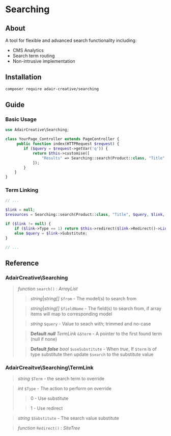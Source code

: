 # Searching
## About
A tool for flexible and advanced search functionality including:
* CMS Analytics
* Search term routing
* Non-intrusive implementation

## Installation
```bash
composer require adair-creative/searching
```

## Guide
### Basic Usage
```php
use AdairCreative\Searching;

class YourPage_Controller extends PageController {
	 public function index(HTTPRequest $request) {
		if ($query = $request->getVar('q')) {
			return $this->customise([
				"Results" => Searching::search(Product::class, "Title", $search);
			]);
		}
	}
}
```
### Term Linking
```php
// ...

$link = null;
$resources = Searching::search(Product::class, "Title", $query, $link, true);

if ($link != null) {
	if ($link->Type == 1) return $this->redirect($link->Redirect()->Link());
	else $query = $link->Substitute;
}

// ...
```

## Reference
### AdairCreative\Searching
>_function_ `search()` : _ArrayList_
>>_string_|_string[]_ `$from` - The model(s) to search from
>
>>_string_|_string[]_ `$fieldName` - The field(s) to search from, if array items will map to corresponding model
>
>>_string_ `$query` - Value to seach with; trimmed and no-case
>
>>**Default _null_** _TermLink_ `&$term` - A pointer to the first found term (null if none)
>
>>**Default _false_** _bool_ `$useSubstitute` - When _true_, If `$term` is of type substitute then update `$search` to the substitute value

### AdairCreaitve\Searching\TermLink
> _string_ `$Term` - the search term to override

> _int_ `$Type` - The action to perform on override
>
>> 0 - Use substitute
>
>> 1 - Use redirect

> _string_ `$Substitute` - The search value substitute

> _function_ `Redirect()` : _SiteTree_